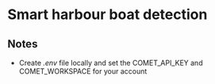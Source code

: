 # Smart harbour boat detection

## Notes
* Create *.env* file locally and set the COMET_API_KEY and COMET_WORKSPACE for your account
